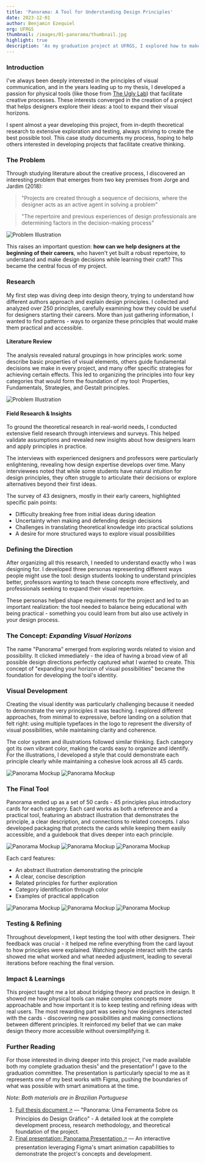 ```yaml
---
title: 'Panorama: A Tool for Understanding Design Principles'
date: 2023-12-01
author: Benjamin Ezequiel
org: UFRGS
thumbnail: /images/01-panorama/thumbnail.jpg
highlight: true
description: 'As my graduation project at UFRGS, I explored how to make design principles more accessible and practical for designers early in their careers. The challenge was clear: transform complex theoretical concepts into an intuitive tool that could help inform design decisions.'
---
```


### Introduction

I've always been deeply interested in the principles of visual communication, and in the years leading up to my thesis, I developed a passion for physical tools (like those from [The Ugly Lab](https://theuglylab.com.br/)) that facilitate creative processes. These interests converged in the creation of a project that helps designers explore their ideas: a tool to expand their visual horizons.

I spent almost a year developing this project, from in-depth theoretical research to extensive exploration and testing, always striving to create the best possible tool. This case study documents my process, hoping to help others interested in developing projects that facilitate creative thinking.

### The Problem

Through studying literature about the creative process, I discovered an interesting problem that emerges from two key premises from Jorge and Jardim (2018):

> "Projects are created through a sequence of decisions, where the designer acts as an active agent in solving a problem"

> "The repertoire and previous experiences of design professionals are determining factors in the decision-making process"

<span class="inline-illustration">![Problem Illustration](/images/01-panorama/panorama_i01.svg)</span>

This raises an important question: <span class='highlight'>**how can we help designers at the beginning of their careers**</span>, who haven't yet built a robust repertoire, to understand and make design decisions while learning their craft? This became the central focus of my project.

### Research

My first step was diving deep into design theory, trying to understand how different authors approach and explain design principles. I collected and analyzed over 250 principles, carefully examining how they could be useful for designers starting their careers. More than just gathering information, I wanted to find patterns - ways to organize these principles that would make them practical and accessible.

#### Literature Review

The analysis revealed natural groupings in how principles work: some describe basic properties of visual elements, others guide fundamental decisions we make in every project, and many offer specific strategies for achieving certain effects. This led to organizing the principles into four key categories that would form the foundation of my tool: Properties, Fundamentals, Strategies, and Gestalt principles.

<span class="inline-illustration">![Problem Illustration](/images/01-panorama/panorama_i02.jpg)</span>

#### Field Research & Insights

To ground the theoretical research in real-world needs, I conducted extensive field research through interviews and surveys. This helped validate assumptions and revealed new insights about how designers learn and apply principles in practice.

The interviews with experienced designers and professors were particularly enlightening, revealing how design expertise develops over time. Many interviewees noted that while some students have natural intuition for design principles, they often struggle to articulate their decisions or explore alternatives beyond their first ideas.

The survey of 43 designers, mostly in their early careers, highlighted specific pain points:

- Difficulty breaking free from initial ideas during ideation
- Uncertainty when making and defending design decisions
- Challenges in translating theoretical knowledge into practical solutions
- A desire for more structured ways to explore visual possibilities

### Defining the Direction

After organizing all this research, I needed to understand exactly who I was designing for. I developed three personas representing different ways people might use the tool: design students looking to understand principles better, professors wanting to teach these concepts more effectively, and professionals seeking to expand their visual repertoire.

These personas helped shape requirements for the project and led to an important realization: the tool needed to balance being educational with being practical - something you could learn from but also use actively in your design process.

### The Concept: _Expanding Visual Horizons_

The name "Panorama" emerged from exploring words related to vision and possibility. It clicked immediately - the idea of having a broad view of all possible design directions perfectly captured what I wanted to create. This concept of "expanding your horizon of visual possibilities" became the foundation for developing the tool's identity.

### Visual Development

Creating the visual identity was particularly challenging because it needed to demonstrate the very principles it was teaching. I explored different approaches, from minimal to expressive, before landing on a solution that felt right: using multiple typefaces in the logo to represent the diversity of visual possibilities, while maintaining clarity and coherence.

The color system and illustrations followed similar thinking. Each category got its own vibrant color, making the cards easy to organize and identify. For the illustrations, I developed a style that could demonstrate each principle clearly while maintaining a cohesive look across all 45 cards.

![Panorama Mockup](/images/01-panorama/03.jpg)
![Panorama Mockup](/images/01-panorama/04.jpg)

### The Final Tool

Panorama ended up as a set of 50 cards - 45 principles plus introductory cards for each category. Each card works as both a reference and a practical tool, featuring an abstract illustration that demonstrates the principle, a clear description, and connections to related concepts. I also developed packaging that protects the cards while keeping them easily accessible, and a guidebook that dives deeper into each principle.

![Panorama Mockup](/images/01-panorama/05.jpg)
![Panorama Mockup](/images/01-panorama/06.jpg)
![Panorama Mockup](/images/01-panorama/07.jpg)

Each card features:

- An abstract illustration demonstrating the principle
- A clear, concise description
- Related principles for further exploration
- Category identification through color
- Examples of practical application

![Panorama Mockup](/images/01-panorama/08.jpg)
![Panorama Mockup](/images/01-panorama/09.jpg)
![Panorama Mockup](/images/01-panorama/10.jpg)

### Testing & Refining

Throughout development, I kept testing the tool with other designers. Their feedback was crucial - it helped me refine everything from the card layout to how principles were explained. Watching people interact with the cards showed me what worked and what needed adjustment, leading to several iterations before reaching the final version.

### Impact & Learnings

This project taught me a lot about bridging theory and practice in design. It showed me how physical tools can make complex concepts more approachable and how important it is to keep testing and refining ideas with real users.
The most rewarding part was seeing how designers interacted with the cards - discovering new possibilities and making connections between different principles. It reinforced my belief that we can make design theory more accessible without oversimplifying it.

### Further Reading

For those interested in diving deeper into this project, I've made available both my complete graduation thesis¹ and the presentation² I gave to the graduation committee. The presentation is particularly special to me as it represents one of my best works with Figma, pushing the boundaries of what was possible with smart animations at the time.

_Note: Both materials are in Brazilian Portuguese_

1. [Full thesis document 🡥](https://lume.ufrgs.br/handle/10183/270664) — "Panorama: Uma Ferramenta Sobre os Princípios do Design Gráfico" - A detailed look at the complete development process, research methodology, and theoretical foundation of the project.
2. [Final presentation: Panorama Presentation 🡥](https://www.figma.com/proto/UevDg7J1PwNZ0eSsTl4YKc/PPT-Final---TCC?page-id=0%3A1&node-id=1-1016&p=f&viewport=625%2C3803%2C0.35&t=CAU8vWTqJpUu6mZo-1&scaling=min-zoom&content-scaling=fixed&starting-point-node-id=1%3A1016&show-proto-sidebar=1) — An interactive presentation leveraging Figma's smart animation capabilities to demonstrate the project's concepts and development.
